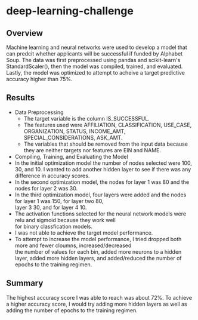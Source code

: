 # deep-learning-challenge
## Overview
Machine learning and neural networks were used to develop a model that can predcit whether applicants will be successful if funded by Alphabet Soup. The data was first preprocessed using pandas and scikit-learn's StandardScaler(), then the model was compiled, trained, and evaluated. Lastly, the model was optimized to attempt to acheive a target predictive accuracy higher than 75%.

## Results
* Data Preprocessing
  * The target variable is the column IS_SUCCESSFUL.
  * The features used were AFFILIATION, CLASSIFICATION, USE_CASE, ORGANIZATION, STATUS, INCOME_AMT,     
    SPECIAL_CONSIDERATIONS, ASK_AMT.
  * The variables that should be removed from the input data because they are neither targets nor features are EIN 
    and NAME.
 * Compiling, Training, and Evaluating the Model
  * In the initial optimization model the number of nodes selected were 100, 30, and 10. I wanted to add another 
    hidden layer to see if there was any difference in accuracy scores. 
  * In the second optimization model, the nodes for layer 1 was 80 and the nodes for layer 2 was 30. 
  * In the third optimization model, four layers were added and the nodes for layer 1 was 150, for layer two 80,    
    layer 3 30, and for layer 4 10. 
  * The activation functions selected for the neural network models were relu and sigmoid because they work well  
    for binary classfication models.
  * I was not able to achieve the target model performance.
  * To attempt to increase the model performance, I tried dropped both more and fewer cloumns, increased/decreased    
    the number of values for each bin, added more neurons to a hidden layer, added more hidden layers, and 
    added/reduced the number of epochs to the training regimen. 
    
 ## Summary
 The highest accuracy score I was able to reach was about 72%. To achieve a higher accuracy score, I would try adding more hidden layers as well as adding the number of epochs to the training regimen. 
